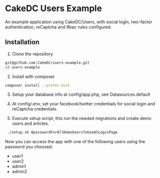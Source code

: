 # CakeDC Users Example

An example application using CakeDC/Users, with social login,
two-factor authentication, reCaptcha and Rbac rules configured.

## Installation

1. Clone the repository
```bash
git@github.com:CakeDC/users-example.git
cd users-example
```

2. Install with composer
```bash
composer install --prefer-dist
```

3. Setup your database info at config/app.php, see Datasources.default

4. At config/.env, set your facebook/twitter credentials for social login
and reCaptcha credentials.

5. Execute setup script, this run the needed migrations and create demo users and articles.

```bash
 ./setup.sh ApasswordForAllDemoUsersToUseAtLoginPage
```

Now you can access the app with one of the following users using the password you choosed:

- user1
- user2
- admin1
- admin2

